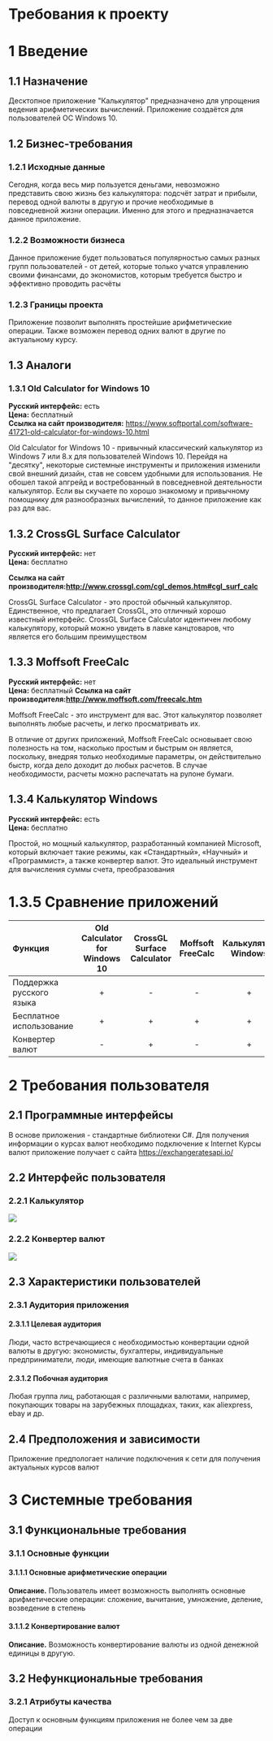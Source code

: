 # Требования к проекту

# 1 Введение
## 1.1 Назначение
Десктопное приложение "Калькулятор" предназначено для упрощения ведения арифметических вычислений. Приложение создаётся для пользователей ОС Windows 10.

## 1.2 Бизнес-требования
### 1.2.1 Исходные данные
Сегодня, когда весь мир пользуется деньгами, невозможно представить свою жизнь без калькулятора: подсчёт затрат и прибыли, перевод одной валюты в другую и прочие необходимые в повседневной жизни операции. Именно для этого и предназначается данное приложение.

### 1.2.2 Возможности бизнеса
Данное приложение будет пользоваться популярностью самых разных групп пользователей - от детей, которые только учатся управлению своими финансами, до экономистов, которым требуется быстро и эффективно проводить расчёты

### 1.2.3 Границы проекта
Приложение позволит выполнять простейшие арифметические операции. Также возможен перевод одних валют в другие по актуальному курсу.

## 1.3 Аналоги
### 1.3.1 Old Calculator for Windows 10

**Русский интерфейс:** есть  
**Цена:** бесплатный  
**Ссылка на сайт производителя:** https://www.softportal.com/software-41721-old-calculator-for-windows-10.html

Old Calculator for Windows 10 - привычный классический калькулятор из Windows 7 или 8.x для пользователей Windows 10. Перейдя на "десятку", некоторые системные инструменты и приложения изменили свой внешний дизайн, став не совсем удобными для использования. Не обошел такой апгрейд и востребованный в повседневной деятельности калькулятор. Если вы скучаете по хорошо знакомому и привычному помощнику для разнообразных вычислений, то данное приложение как раз для вас.

## 1.3.2 CrossGL Surface Calculator
**Русский интерфейс:** нет  
**Цена:** бесплатно

**Ссылка на сайт производителя:http://www.crossgl.com/cgl_demos.htm#cgl_surf_calc** 

CrossGL Surface Calculator - это простой обычный калькулятор. Единственное, что предлагает CrossGL, это отличный хорошо известный интерфейс. CrossGL Surface Calculator идентичен любому калькулятору, который можно увидеть в лавке канцтоваров, что является его большим преимуществом

## 1.3.3 Moffsoft FreeCalc
**Русский интерфейс:** нет  
**Цена:** бесплатный
**Ссылка на сайт производителя:http://www.moffsoft.com/freecalc.htm** 

Moffsoft FreeCalc - это инструмент для вас. Этот калькулятор позволяет выполнять любые расчеты, и легко просматривать их.

В отличие от других приложений, Moffsoft FreeCalc основывает свою полезность на том, насколько простым и быстрым он является, поскольку, внедряя только необходимые параметры, он действительно быстр, когда дело доходит до любых расчетов. В случае необходимости, расчеты можно распечатать на рулоне бумаги.

## 1.3.4 Калькулятор Windows
**Русский интерфейс:** есть  
**Цена:** бесплатно

Простой, но мощный калькулятор, разработанный компанией Microsoft, который включает такие режимы, как «Стандартный», «Научный» и «Программист», а также конвертер валют. Это идеальный инструмент для вычисления суммы счета, преобразования

# 1.3.5 Сравнение приложений

Функция | Old Calculator for Windows 10 | CrossGL Surface Calculator | Moffsoft FreeCalc | Калькулятор Windows
:- | :-: | :-: | :-: | :-:
Поддержка русского языка | + | - | - | + 
Бесплатное использование | + | + | + | + 
Конвертер валют          | - | + | - | + 

# 2 Требования пользователя
## 2.1 Программные интерфейсы
В основе приложения - стандартные библиотеки C#. Для получения информации о курсах валют необходимо подключение к Internet
Курсы валют приложение получает с сайта https://exchangeratesapi.io/

## 2.2 Интерфейс пользователя
### 2.2.1 Калькулятор

<img src="images/calc.jpg"/>

### 2.2.2 Конвертер валют
<img src="images/conv.jpg"/>

## 2.3 Характеристики пользователей
### 2.3.1 Аудитория приложения
#### 2.3.1.1 Целевая аудитория
Люди, часто встречающиеся с необходимостью конвертации одной валюты в другую: экономисты, бухгалтеры, индивидуальные предприниматели, люди, имеющие валютные счета в банках

#### 2.3.1.2 Побочная аудитория
Любая группа лиц, работающая с различными валютами, например, покупающих товары на зарубежных площадках, таких, как aliexpress, ebay и др.

## 2.4 Предположения и зависимости
Приложение предпологает наличие подключения к сети для получения актуальных курсов валют

# 3 Системные требования
## 3.1 Функциональные требования
### 3.1.1 Основные функции
#### 3.1.1.1 Основные арифметические операции
**Описание.** Пользователь имеет возможность выполнять основные арифметические операции: сложение, вычитание, умножение, деление, возведение в степень

#### 3.1.1.2 Конвертирование валют
**Описание.** Возможность конвертирование валюты из одной денежной единицы в другую.

## 3.2 Нефункциональные требования
### 3.2.1 Атрибуты качества

Доступ к основным функциям приложения не более чем за две операции